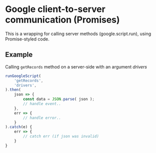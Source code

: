 # Google client-to-server communication (Promises)
This is a wrapping for calling server methods (google.script.run), using Promise-styled code.



## Example
Calling `getRecords` method on a server-side with an argument *drivers*
```javascript
runGoogleScript( 
    'getRecords',
    'drivers',
).then(
    json => {
        const data = JSON.parse( json );
        // handle event..
    },
    err => {
        // handle error..
    }
).catch(e) {
    err => {
        // catch err (if json was invalid)
    }
}
```